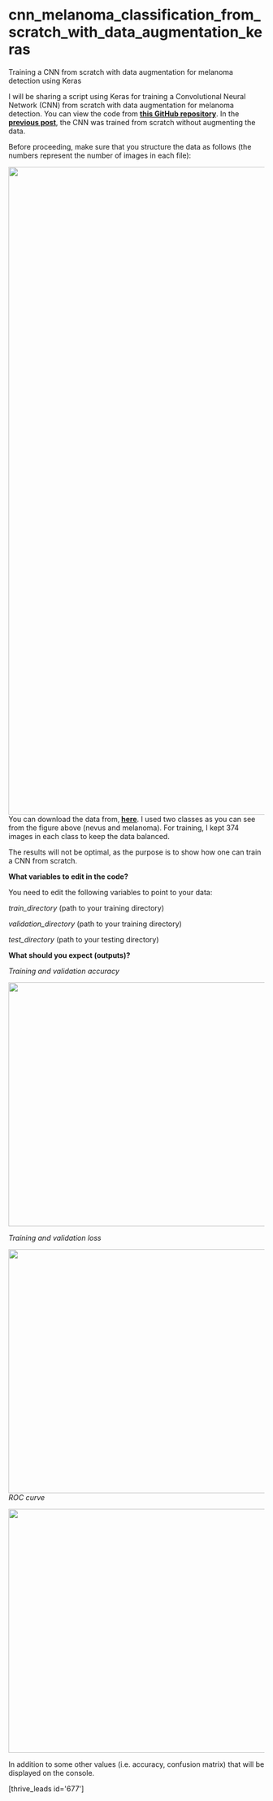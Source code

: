# cnn_melanoma_classification_from_scratch_with_data_augmentation_keras
Training a CNN from scratch with data augmentation for melanoma detection using Keras

I will be sharing a script using Keras for training a Convolutional Neural Network (CNN) from scratch with data augmentation for melanoma detection. You can view the code from <a href="https://github.com/abderhasan/cnn_melanoma_classification_from_scratch_with_data_augmentation_keras"><strong>this GitHub repository</strong></a>. In the <a href="https://abder.io/training-a-cnn-from-scratch-for-melanoma-detection-using-keras/"><strong>previous post</strong></a>, the CNN was trained from scratch without augmenting the data.

Before proceeding, make sure that you structure the data as follows (the numbers represent the number of images in each file):

<img class="aligncenter wp-image-853 size-full" src="https://abder.io/wp-content/uploads/2019/01/Directory-structure-1.png" alt="" width="2250" height="1275" />You can download the data from,<strong> <a href="https://drive.google.com/drive/folders/126UgFt_xqnHpeV1Pr_qLDQLwzBbi4rrY?usp=sharing">here</a></strong>. I used two classes as you can see from the figure above (nevus and melanoma). For training, I kept 374 images in each class to keep the data balanced.

The results will not be optimal, as the purpose is to show how one can train a CNN from scratch.

<strong>What variables to edit in the code?</strong>

You need to edit the following variables to point to your data:

<em>train_directory</em> (path to your training directory)

<em>validation_directory</em> (path to your training directory)

<em>test_directory</em> (path to your testing directory)

<strong>What should you expect (outputs)?</strong>

<em>Training and validation accuracy</em>

<img class="aligncenter size-full wp-image-863" src="https://abder.io/wp-content/uploads/2019/01/accuracy-1.png" alt="" width="640" height="480" />

<em>Training and validation loss</em>

<img class="aligncenter size-full wp-image-864" src="https://abder.io/wp-content/uploads/2019/01/loss-1.png" alt="" width="640" height="480" /><em>ROC curve</em>

<img class="aligncenter size-full wp-image-865" src="https://abder.io/wp-content/uploads/2019/01/ROC-1.png" alt="" width="640" height="480" />

In addition to some other values (i.e. accuracy, confusion matrix) that will be displayed on the console.

[thrive_leads id='677']
